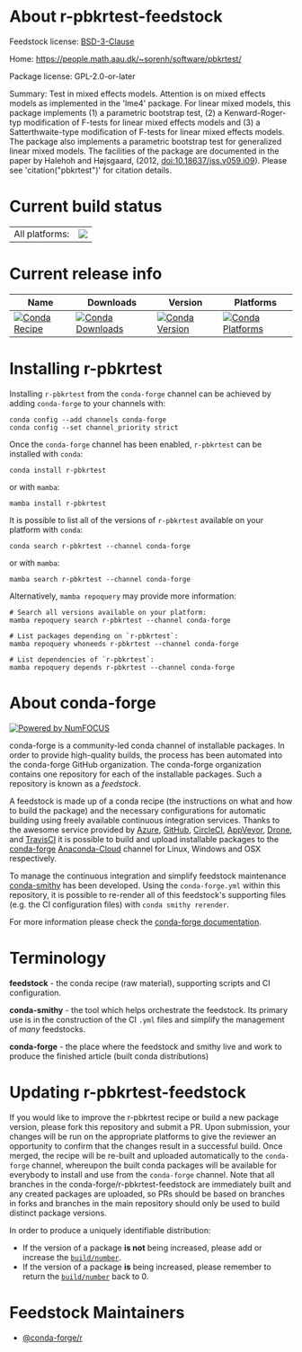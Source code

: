 About r-pbkrtest-feedstock
==========================

Feedstock license: [BSD-3-Clause](https://github.com/conda-forge/r-pbkrtest-feedstock/blob/main/LICENSE.txt)

Home: https://people.math.aau.dk/~sorenh/software/pbkrtest/

Package license: GPL-2.0-or-later

Summary: Test in mixed effects models. Attention is on mixed effects models as implemented in the 'lme4' package. For linear mixed models, this package implements (1) a parametric bootstrap test, (2) a Kenward-Roger-typ modification of F-tests for linear mixed effects models and (3) a Satterthwaite-type modification of F-tests for linear mixed effects models. The package also implements a parametric bootstrap test for generalized linear mixed models.  The facilities of the package are documented in the paper by Halehoh and Højsgaard, (2012, <doi:10.18637/jss.v059.i09>).  Please see 'citation("pbkrtest")' for citation details.

Current build status
====================


<table><tr><td>All platforms:</td>
    <td>
      <a href="https://dev.azure.com/conda-forge/feedstock-builds/_build/latest?definitionId=1428&branchName=main">
        <img src="https://dev.azure.com/conda-forge/feedstock-builds/_apis/build/status/r-pbkrtest-feedstock?branchName=main">
      </a>
    </td>
  </tr>
</table>

Current release info
====================

| Name | Downloads | Version | Platforms |
| --- | --- | --- | --- |
| [![Conda Recipe](https://img.shields.io/badge/recipe-r--pbkrtest-green.svg)](https://anaconda.org/conda-forge/r-pbkrtest) | [![Conda Downloads](https://img.shields.io/conda/dn/conda-forge/r-pbkrtest.svg)](https://anaconda.org/conda-forge/r-pbkrtest) | [![Conda Version](https://img.shields.io/conda/vn/conda-forge/r-pbkrtest.svg)](https://anaconda.org/conda-forge/r-pbkrtest) | [![Conda Platforms](https://img.shields.io/conda/pn/conda-forge/r-pbkrtest.svg)](https://anaconda.org/conda-forge/r-pbkrtest) |

Installing r-pbkrtest
=====================

Installing `r-pbkrtest` from the `conda-forge` channel can be achieved by adding `conda-forge` to your channels with:

```
conda config --add channels conda-forge
conda config --set channel_priority strict
```

Once the `conda-forge` channel has been enabled, `r-pbkrtest` can be installed with `conda`:

```
conda install r-pbkrtest
```

or with `mamba`:

```
mamba install r-pbkrtest
```

It is possible to list all of the versions of `r-pbkrtest` available on your platform with `conda`:

```
conda search r-pbkrtest --channel conda-forge
```

or with `mamba`:

```
mamba search r-pbkrtest --channel conda-forge
```

Alternatively, `mamba repoquery` may provide more information:

```
# Search all versions available on your platform:
mamba repoquery search r-pbkrtest --channel conda-forge

# List packages depending on `r-pbkrtest`:
mamba repoquery whoneeds r-pbkrtest --channel conda-forge

# List dependencies of `r-pbkrtest`:
mamba repoquery depends r-pbkrtest --channel conda-forge
```


About conda-forge
=================

[![Powered by
NumFOCUS](https://img.shields.io/badge/powered%20by-NumFOCUS-orange.svg?style=flat&colorA=E1523D&colorB=007D8A)](https://numfocus.org)

conda-forge is a community-led conda channel of installable packages.
In order to provide high-quality builds, the process has been automated into the
conda-forge GitHub organization. The conda-forge organization contains one repository
for each of the installable packages. Such a repository is known as a *feedstock*.

A feedstock is made up of a conda recipe (the instructions on what and how to build
the package) and the necessary configurations for automatic building using freely
available continuous integration services. Thanks to the awesome service provided by
[Azure](https://azure.microsoft.com/en-us/services/devops/), [GitHub](https://github.com/),
[CircleCI](https://circleci.com/), [AppVeyor](https://www.appveyor.com/),
[Drone](https://cloud.drone.io/welcome), and [TravisCI](https://travis-ci.com/)
it is possible to build and upload installable packages to the
[conda-forge](https://anaconda.org/conda-forge) [Anaconda-Cloud](https://anaconda.org/)
channel for Linux, Windows and OSX respectively.

To manage the continuous integration and simplify feedstock maintenance
[conda-smithy](https://github.com/conda-forge/conda-smithy) has been developed.
Using the ``conda-forge.yml`` within this repository, it is possible to re-render all of
this feedstock's supporting files (e.g. the CI configuration files) with ``conda smithy rerender``.

For more information please check the [conda-forge documentation](https://conda-forge.org/docs/).

Terminology
===========

**feedstock** - the conda recipe (raw material), supporting scripts and CI configuration.

**conda-smithy** - the tool which helps orchestrate the feedstock.
                   Its primary use is in the construction of the CI ``.yml`` files
                   and simplify the management of *many* feedstocks.

**conda-forge** - the place where the feedstock and smithy live and work to
                  produce the finished article (built conda distributions)


Updating r-pbkrtest-feedstock
=============================

If you would like to improve the r-pbkrtest recipe or build a new
package version, please fork this repository and submit a PR. Upon submission,
your changes will be run on the appropriate platforms to give the reviewer an
opportunity to confirm that the changes result in a successful build. Once
merged, the recipe will be re-built and uploaded automatically to the
`conda-forge` channel, whereupon the built conda packages will be available for
everybody to install and use from the `conda-forge` channel.
Note that all branches in the conda-forge/r-pbkrtest-feedstock are
immediately built and any created packages are uploaded, so PRs should be based
on branches in forks and branches in the main repository should only be used to
build distinct package versions.

In order to produce a uniquely identifiable distribution:
 * If the version of a package **is not** being increased, please add or increase
   the [``build/number``](https://docs.conda.io/projects/conda-build/en/latest/resources/define-metadata.html#build-number-and-string).
 * If the version of a package **is** being increased, please remember to return
   the [``build/number``](https://docs.conda.io/projects/conda-build/en/latest/resources/define-metadata.html#build-number-and-string)
   back to 0.

Feedstock Maintainers
=====================

* [@conda-forge/r](https://github.com/conda-forge/r/)

